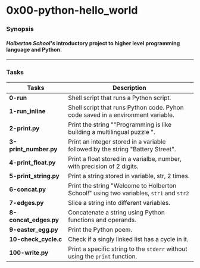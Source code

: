 # 0x00-python-hello_world
### Synopsis

#### *Holberton School's* introductory project to higher level programming language and Python.
-----------
### Tasks
| Tasks | Description |
|-------| ------------|
|**0-run**| Shell script that runs a Python script.|
|**1-run_inline**| Shell script that runs Python code. Pyhon code saved in a environment variable.|
|**2-print.py**| Print the string ""Programming is like building a multilingual puzzle ".|
|**3-print_number.py**| Print an integer stored in a variable followed by the string "Battery Street".|
|**4-print_float.py**| Print a float stored in a varialbe, number, with precision of 2 digits.|
|**5-print_string.py**| Print a string stored in variable, str, 2 times.|
|**6-concat.py**| Print the string "Welcome to Holberton School!" using two variables, `str1` and `str2`|
|**7-edges.py**| Slice a string into different variables.|
|**8-concat_edges.py**| Concatenate a string using Python functions and operands.|
|**9-easter_egg.py**| Print the Python poem.|
|**10-check_cycle.c**| Check if a singly linked list has a cycle in it.|
|**100-write.py**| Print a specific string to the `stderr` without using the `print` function.|
